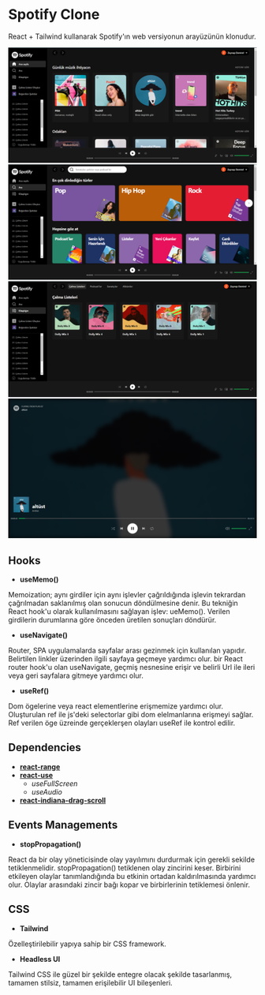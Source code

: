 # Spotify Clone

React + Tailwind kullanarak Spotify'ın web versiyonun arayüzünün klonudur.

![home](https://github.com/zeynep-dmrl/spotify-react-clone/blob/master/img/home.png)
![search](https://github.com/zeynep-dmrl/spotify-react-clone/blob/master/img/search.png)
![collection](https://github.com/zeynep-dmrl/spotify-react-clone/blob/master/img/collection.png)
![fullscreen](https://github.com/zeynep-dmrl/spotify-react-clone/blob/master/img/2022-08-24.png)

## Hooks
- **useMemo()**

Memoization; aynı girdiler için aynı işlevler çağrıldığında işlevin tekrardan çağrılmadan saklanılmış olan sonucun döndülmesine denir. Bu tekniğin React hook'u olarak kullanılmasını sağlayan işlev: ueMemo(). Verilen girdilerin durumlarına göre önceden üretilen sonuçları döndürür.

- **useNavigate()**

Router, SPA uygulamalarda sayfalar arası gezinmek için kullanılan yapıdır. Belirtilen linkler üzerinden ilgili sayfaya geçmeye yardımcı olur. bir React router hook'u olan useNavigate, geçmiş nesnesine erişir ve belirli Url ile ileri veya geri sayfalara gitmeye yardımcı olur.

- **useRef()**

 Dom ögelerine veya react elementlerine erişmemize yardımcı olur. Oluşturulan ref ile js'deki selectorlar gibi dom elelmanlarına erişmeyi sağlar. Ref verilen öge üzreinde gerçeklerşen olayları useRef ile kontrol edilir.

## Dependencies
 - **[react-range](https://github.com/tajo/react-range)**
 - **[react-use](https://github.com/streamich/react-use)**
    - *useFullScreen*
    - *useAudio*
 - **[react-indiana-drag-scroll](https://github.com/Norserium/react-indiana-drag-scroll)**

## Events Managements
- **stopPropagation()**

React da bir olay yöneticisinde olay yayılımını durdurmak için gerekli sekilde tetiklenmelidir. stopPropagation() tetiklenen olay zincirini keser. Birbirini etkileyen olaylar tanımlandığında bu etkinin ortadan kaldırılmasında yardımcı olur. Olaylar arasındaki zincir bağı kopar ve birbirlerinin tetiklemesi önlenir.

## CSS

- **Tailwind**

Özelleştirilebilir yapıya sahip bir CSS framework.

- **Headless UI**

Tailwind CSS ile güzel bir şekilde entegre olacak şekilde tasarlanmış, tamamen stilsiz, tamamen erişilebilir UI bileşenleri.
